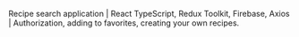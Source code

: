 Recipe search application | React TypeScript, Redux Toolkit, Firebase, Axios | Authorization, adding to favorites, creating your own recipes.